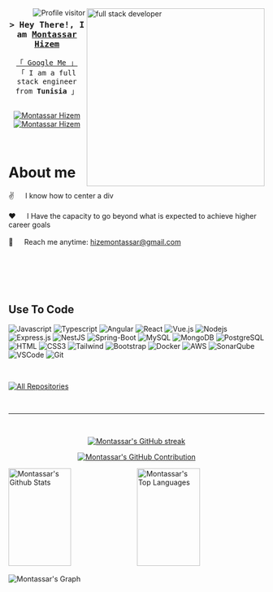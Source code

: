 <img align="right" width="350" src="https://avatars.githubusercontent.com/u/44597417?v=4" alt="full stack developer" />

<a href="https://komarev.com/ghpvc/?username=hizemmontassar">
  <img align="right" src="https://komarev.com/ghpvc/?username=hizemmontassar&label=Profile%20views&color=0e75b6&style=flat" alt="Profile visitor" />
</a>

<!-- Intro  -->
<h3 align="center">
        <samp>&gt; Hey There!, I am
                <b><a target="_blank" href="https://hizemmontassar.github.io/">Montassar Hizem</a></b>
        </samp>
</h3>

<p align="center"> 
  <samp>
    <a href="https://www.google.com/search?q=Montassar+Hizem">「 Google Me 」</a>
    <br>
    「 I am a full stack engineer from <b>Tunisia</b> 」
    <br>
    <br>
  </samp>
</p>

<p align="center">
 <a href="https://hizemmontassar.github.io/" target="blank">
  <img src="https://img.shields.io/badge/Website-DC143C?style=for-the-badge&logo=medium&logoColor=white" alt="Montassar Hizem" />
 </a>
 <a href="https://www.linkedin.com/in/montassar-hizem/" target="_blank">
  <img src="https://img.shields.io/badge/LinkedIn-0077B5?style=for-the-badge&logo=linkedin&logoColor=white" alt="Montassar Hizem"/>
 </a>
 <!-- <a href="https://twitter.com/_alsiam" target="_blank">
  <img src="https://img.shields.io/badge/Twitter-1DA1F2?style=for-the-badge&logo=twitter&logoColor=white" />
 </a> -->
 <!-- <a href="https://instagram.com/_alsiam" target="_blank">
  <img src="https://img.shields.io/badge/Instagram-fe4164?style=for-the-badge&logo=instagram&logoColor=white" alt="alsiam" />
 </a>  -->
 <!-- <a href="https://facebook.com/alsiam.dev" target="_blank">
  <img src="https://img.shields.io/badge/Facebook-20BEFF?&style=for-the-badge&logo=facebook&logoColor=white" alt="alsiam"  />
  </a>  -->
</p>
<br />

<!-- About Section -->

# About me

<p>
  
 ✌️ &emsp;  I know how to center a div <br/><br/>
 ❤️ &emsp; I Have the capacity to go beyond what is expected to achieve higher career goals<br/><br/>
 📧 &emsp; Reach me anytime: hizemontassar@gmail.com<br/><br/>

</p>

<br/>
<br/>
<br/>

## Use To Code

![Javascript](https://img.shields.io/badge/Javascript-F0DB4F?style=for-the-badge&labelColor=black&logo=javascript&logoColor=F0DB4F)
![Typescript](https://img.shields.io/badge/Typescript-007acc?style=for-the-badge&labelColor=black&logo=typescript&logoColor=007acc)
![Angular](https://img.shields.io/badge/-Angular-FF0000?style=for-the-badge&labelColor=white&logo=angular&logoColor=FF0000)
![React](https://img.shields.io/badge/-React-61DBFB?style=for-the-badge&labelColor=black&logo=react&logoColor=61DBFB)
![Vue.js](https://img.shields.io/badge/-Vue.js-3FB27F?style=for-the-badge&labelColor=black&logo=vue.js&logoColor=3FB27F)
![Nodejs](https://img.shields.io/badge/Nodejs-3C873A?style=for-the-badge&labelColor=black&logo=node.js&logoColor=3C873A)
![Express.js](https://img.shields.io/badge/Express.js-000000?style=for-the-badge&logo=express&logoColor=white)
![NestJS](https://img.shields.io/badge/-NestJS-FF0000?style=for-the-badge&labelColor=black&logo=nestjs&logoColor=FF0000)
![Spring-Boot](https://img.shields.io/badge/-Spring%20Boot-6AAD3D?style=for-the-badge&labelColor=white&logo=spring-boot&logoColor=6AAD3D)
![MySQL](https://img.shields.io/badge/-MySQL-E59208?style=for-the-badge&labelColor=white&logo=mysql&logoColor=black)
![MongoDB](https://img.shields.io/badge/MongoDB-4EA94B?style=for-the-badge&logo=mongodb&logoColor=white)
![PostgreSQL](https://img.shields.io/badge/-PostgreSQL-31648C?style=for-the-badge&labelColor=white&logo=postgresql&logoColor=31648C)
![HTML](https://img.shields.io/badge/HTML5-E34F26?style=for-the-badge&logo=html5&logoColor=white)
![CSS3](https://img.shields.io/badge/CSS3-1572B6?style=for-the-badge&logo=css3&logoColor=white)
![Tailwind](https://img.shields.io/badge/Tailwind_CSS-092749?style=for-the-badge&logo=tailwindcss&logoColor=06B6D4&labelColor=000000)
![Bootstrap](https://img.shields.io/badge/Bootstrap-563D7C?style=for-the-badge&logo=bootstrap&logoColor=white)
![Docker](https://img.shields.io/badge/-Docker-008DE1?style=for-the-badge&labelColor=white&logo=docker&logoColor=008DE1)
![AWS](https://img.shields.io/badge/-AWS-F79400?style=for-the-badge&labelColor=white&logo=amazon&logoColor=F79400)
![SonarQube](https://img.shields.io/badge/-SonarQube-C51F28?style=for-the-badge&labelColor=white&logo=sonar&logoColor=C51F28)
![VSCode](https://img.shields.io/badge/Visual_Studio-0078d7?style=for-the-badge&logo=visual%20studio&logoColor=white)
![Git](https://img.shields.io/badge/Git-F05032?style=for-the-badge&logo=git&logoColor=white)

<br/>

<!-- ## Top Open Source - -->

<!-- [![iTasks](https://github-readme-stats.vercel.app/api/pin/?username=alsiam&repo=itasks&border_color=7F3FBF&bg_color=0D1117&title_color=C9D1D9&text_color=8B949E&icon_color=7F3FBF)](https://github.com/alsiam/itasks)
[![urFolio](https://github-readme-stats.vercel.app/api/pin/?username=alsiam&repo=urfolio&border_color=7F3FBF&bg_color=0D1117&title_color=C9D1D9&text_color=8B949E&icon_color=7F3FBF)](https://github.com/alsiam/urfolio)
[![Web Projects](https://github-readme-stats.vercel.app/api/pin/?username=alsiam&repo=web-projects&border_color=7F3FBF&bg_color=0D1117&title_color=C9D1D9&text_color=8B949E&icon_color=7F3FBF)](https://github.com/alsiam/web-projects)
[![Al Siam Readme](https://github-readme-stats.vercel.app/api/pin/?username=alsiam&repo=alsiam&border_color=7F3FBF&bg_color=0D1117&title_color=C9D1D9&text_color=8B949E&icon_color=7F3FBF)](https://github.com/alsiam/alsiam) -->

<p align="left">
  <a href="https://github.com/hizemmontassar?tab=repositories" target="_blank"><img alt="All Repositories" title="All Repositories" src="https://img.shields.io/badge/-All%20Repos-2962FF?style=for-the-badge&logo=koding&logoColor=white"/></a>
</p>

<br/>
<hr/>
<br/>

<p align="center">
  <a href="https://github.com/hizemmontassar">
    <img src="https://github-readme-streak-stats.herokuapp.com/?user=hizemmontassar&theme=radical&border=7F3FBF&background=0D1117" alt="Montassar's GitHub streak"/>
  </a>
</p>

<p align="center">
  <a href="https://github.com/hizemmontassar">
    <img src="https://github-profile-summary-cards.vercel.app/api/cards/profile-details?username=hizemmontassar&theme=radical" alt="Montassar's GitHub Contribution"/>
  </a>
</p>

<a> 
    <a href="https://github.com/hizemmontassar"><img alt="Montassar's Github Stats" src="https://denvercoder1-github-readme-stats.vercel.app/api?username=hizemmontassar&show_icons=true&count_private=true&theme=react&border_color=7F3FBF&bg_color=0D1117&title_color=F85D7F&icon_color=F8D866" height="192px" width="49.5%"/></a>
  <a href="https://github.com/hizemmontassar"><img alt="Montassar's Top Languages" src="https://denvercoder1-github-readme-stats.vercel.app/api/top-langs/?username=hizemmontassar&langs_count=8&layout=compact&theme=react&border_color=7F3FBF&bg_color=0D1117&title_color=F85D7F&icon_color=F8D866" height="192px" width="49.5%"/></a>
  <br/>
</a>

![Montassar's Graph](https://github-readme-activity-graph.vercel.app/graph?username=hizemmontassar&custom_title=Montassar%20Hizem%27s%20GitHub%20Activity%20Graph&bg_color=0D1117&color=7F3FBF&line=7F3FBF&point=7F3FBF&area_color=FFFFFF&title_color=FFFFFF&area=true)
